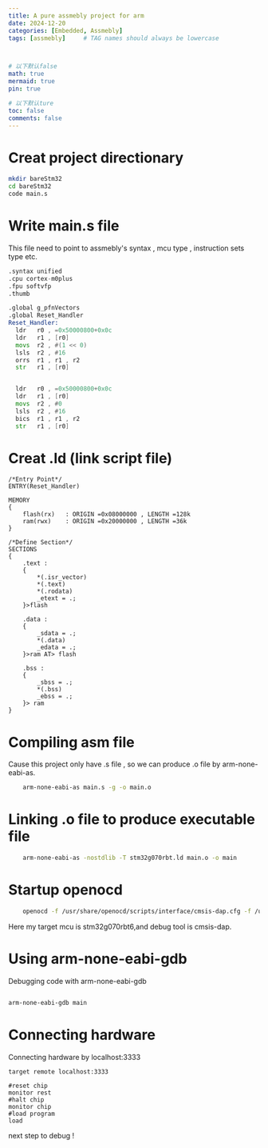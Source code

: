 ```yaml
---
title: A pure assmebly project for arm
date: 2024-12-20
categories: [Embedded, Assmebly]
tags: [assmebly]     # TAG names should always be lowercase



# 以下默认false
math: true
mermaid: true
pin: true

# 以下默认ture
toc: false
comments: false
---
```


# Creat project directionary

```bash
mkdir bareStm32
cd bareStm32
code main.s
```

# Write main.s file
This file need to point to assmebly's syntax , mcu type , instruction sets type etc.<br>
```asm
.syntax unified 
.cpu cortex-m0plus
.fpu softvfp
.thumb

.global g_pfnVectors
.global Reset_Handler
Reset_Handler:
  ldr   r0 , =0x50000800+0x0c
  ldr   r1 , [r0]
  movs  r2 , #(1 << 0)
  lsls  r2 , #16
  orrs  r1 , r1 , r2
  str   r1 , [r0]


  ldr   r0 , =0x50000800+0x0c
  ldr   r1 , [r0]
  movs  r2 , #0
  lsls  r2 , #16
  bics  r1 , r1 , r2
  str   r1 , [r0]

```
# Creat .ld (link script file) 

```ld
/*Entry Point*/
ENTRY(Reset_Handler)

MEMORY
{
    flash(rx)   : ORIGIN =0x08000000 , LENGTH =128k
    ram(rwx)    : ORIGIN =0x20000000 , LENGTH =36k
}

/*Define Section*/
SECTIONS
{
    .text :
    {
        *(.isr_vector)
        *(.text)
        *(.rodata)
        _etext = .;
    }>flash
    
    .data :
    {
        _sdata = .;
        *(.data)
        _edata = .;
    }>ram AT> flash

    .bss :
    {
        _sbss = .;
        *(.bss)
        _ebss = .;
    }> ram
}
```
# Compiling asm file

Cause this project only have .s file , so we can produce .o file by arm-none-eabi-as.<br>

```bash
    arm-none-eabi-as main.s -g -o main.o
```

# Linking .o file to produce executable file

```bash
    arm-none-eabi-as -nostdlib -T stm32g070rbt.ld main.o -o main
```



# Startup openocd

```bash
    openocd -f /usr/share/openocd/scripts/interface/cmsis-dap.cfg -f /usr/share/openocd/scripts/target/stm32g0x.cfg
```

Here my target mcu is stm32g070rbt6,and debug tool is cmsis-dap.<br>

# Using arm-none-eabi-gdb

Debugging code with arm-none-eabi-gdb<br>

```bash

arm-none-eabi-gdb main
```

# Connecting hardware
Connecting hardware by localhost:3333

```gdb
target remote localhost:3333

```

```gdb
#reset chip
monitor rest
#halt chip
monitor chip
#load program
load
```
next step to debug !


